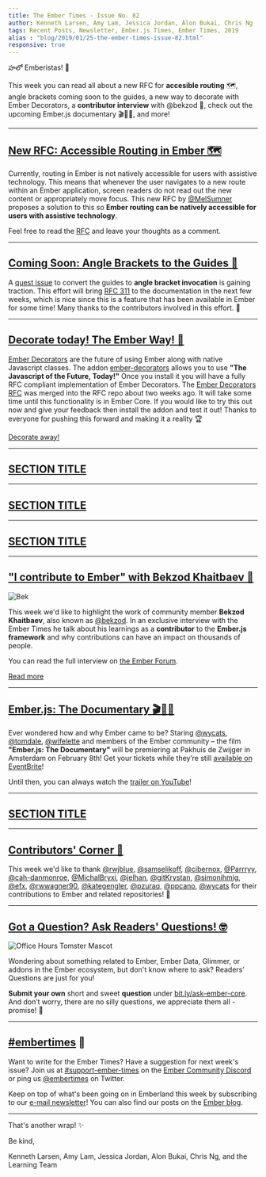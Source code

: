 ```yaml
---
title: The Ember Times - Issue No. 82
author: Kenneth Larsen, Amy Lam, Jessica Jordan, Alon Bukai, Chris Ng
tags: Recent Posts, Newsletter, Ember.js Times, Ember Times, 2019
alias : "blog/2019/01/25-the-ember-times-issue-82.html"
responsive: true
---
```


హలో Emberistas! 🐹

This week you can read all about a new RFC for **accesible routing** 🗺, angle brackets coming soon to the guides, a new way to decorate with Ember Decorators, a **contributor interview** with @bekzod 💬, check out the upcoming Ember.js documentary 🎬🍿🎥, and more!

---

## [New RFC: Accessible Routing in Ember 🗺](https://github.com/emberjs/rfcs/pull/433)
Currently, routing in Ember is not natively accessible for users with assistive technology. This means that whenever the user navigates to a new route within an Ember application, screen readers do not read out the new content or appropriately move focus. This new RFC by [@MelSumner](https://github.com/MelSumner) proposes a solution to this so **Ember routing can be natively accessible for users with assistive technology**.

Feel free to read the [RFC](https://github.com/MelSumner/rfcs/blob/MelSumner-a11y-routing/text/0000-a11y-routing.md) and leave your thoughts as a comment.

---

## [Coming Soon: Angle Brackets to the Guides 🎉](https://github.com/ember-learn/guides-source/issues/139)

A [quest issue](https://github.com/ember-learn/guides-source/issues/139) to convert the guides to **angle bracket invocation** is gaining traction. This effort will bring [RFC 311](https://github.com/emberjs/rfcs/blob/master/text/0311-angle-bracket-invocation.md) to the documentation in the next few weeks, which is nice since this is a feature that has been available in Ember for some time! Many thanks to the contributors involved in this effort. 👏

---

## [Decorate today! The Ember Way! 📍](http://ember-decorators.github.io/ember-decorators/)
[Ember Decorators](https://github.com/emberjs/rfcs/blob/master/text/0408-decorators.md) are the future of using Ember along with native Javascript classes. The addon [ember-decorators](https://github.com/ember-decorators/ember-decorators) allows you to use **"The Javascript of the Future, Today!"**
Once you install it you will have a fully RFC compliant implementation of Ember Decorators.
The [Ember Decorators RFC](https://github.com/emberjs/rfcs/blob/master/text/0408-decorators.md) was merged into the RFC repo about two weeks ago. It will take some time until this functionality is in Ember Core.
If you would like to try this out now and give your feedback then install the addon and test it out!
Thanks to everyone for pushing this forward and making it a reality 🏆

[Decorate away!](http://ember-decorators.github.io/ember-decorators/)

---

## [SECTION TITLE](#section-url)


---

## [SECTION TITLE](#section-url)


---

## [SECTION TITLE](#section-url)


---

## ["I contribute to Ember" with Bekzod Khaitbaev 💬](https://discuss.emberjs.com/t/i-contribute-to-ember-with-bekzod-khaitbaev/16085)

 <div class="float-right padded portrait-frame"><img alt="Bek" title="Bek - Contributor to Ember" src="/images/blog/emberjstimes/bekzod.png" /></div>

This week we'd like to highlight the work of community member **Bekzod Khaitbaev**, also known as [@bekzod](https://github.com/bekzod). In an exclusive interview with the Ember Times he talk about his learnings as a **contributor** to the **Ember.js framework** and why contributions can have an impact on thousands of people.

 You can read the full interview on [the Ember Forum](https://discuss.emberjs.com/t/i-contribute-to-ember-with-bekzod-khaitbaev/16085).

 <a class="ember-button ember-button--centered" href="https://discuss.emberjs.com/t/i-contribute-to-ember-with-bekzod-khaitbaev/16085">Read more</a>


---

## [Ember.js: The Documentary 🎬🍿🎥](https://www.youtube.com/watch?v=V0AC3Z1WIcc)

Ever wondered how and why Ember came to be? Staring [@wycats](https://github.com/wycats), [@tomdale](https://github.com/tomdale), [@wifelette](https://github.com/wifelette) and members of the Ember community – the film **"Ember.js: The Documentary"** will be premiering at Pakhuis de Zwijger in Amsterdam on February 8th! Get your tickets while they’re still [available on EventBrite](https://www.eventbrite.ie/e/emberjs-the-documentary-premiere-qa-w-yehuda-katz-special-guests-tickets-53804460590)!

Until then, you can always watch the [trailer on YouTube](https://www.youtube.com/watch?v=V0AC3Z1WIcc)!

---

## [SECTION TITLE](#section-url)


---


## [Contributors' Corner 👏](https://guides.emberjs.com/release/contributing/repositories/)

<p>This week we'd like to thank <a href="https://github.com/rwjblue" target="gh-user">@rwjblue</a>, <a href="https://github.com/samselikoff" target="gh-user">@samselikoff</a>, <a href="https://github.com/cibernox" target="gh-user">@cibernox</a>, <a href="https://github.com/Parrryy" target="gh-user">@Parrryy</a>, <a href="https://github.com/cah-danmonroe" target="gh-user">@cah-danmonroe</a>, <a href="https://github.com/MichalBryxi" target="gh-user">@MichalBryxi</a>, <a href="https://github.com/jelhan" target="gh-user">@jelhan</a>, <a href="https://github.com/gitKrystan" target="gh-user">@gitKrystan</a>, <a href="https://github.com/simonihmig" target="gh-user">@simonihmig</a>, <a href="https://github.com/efx" target="gh-user">@efx</a>, <a href="https://github.com/rwwagner90" target="gh-user">@rwwagner90</a>, <a href="https://github.com/kategengler" target="gh-user">@kategengler</a>, <a href="https://github.com/pzuraq" target="gh-user">@pzuraq</a>, <a href="https://github.com/ppcano" target="gh-user">@ppcano</a>, <a href="https://github.com/wycats" target="gh-user">@wycats</a> for their contributions to Ember and related repositories! 💖</p>

---

## [Got a Question? Ask Readers' Questions! 🤓](https://docs.google.com/forms/d/e/1FAIpQLScqu7Lw_9cIkRtAiXKitgkAo4xX_pV1pdCfMJgIr6Py1V-9Og/viewform)

<div class="blog-row">
  <img class="float-right small transparent padded" alt="Office Hours Tomster Mascot" title="Readers' Questions" src="/images/tomsters/officehours.png" />

  <p>Wondering about something related to Ember, Ember Data, Glimmer, or addons in the Ember ecosystem, but don't know where to ask? Readers’ Questions are just for you!</p>

<p><strong>Submit your own</strong> short and sweet <strong>question</strong> under <a href="https://bit.ly/ask-ember-core" target="rq">bit.ly/ask-ember-core</a>. And don’t worry, there are no silly questions, we appreciate them all - promise! 🤞</p>

</div>

---

## [#embertimes](https://emberjs.com/blog/tags/newsletter.html) 📰

Want to write for the Ember Times? Have a suggestion for next week's issue? Join us at [#support-ember-times](https://discordapp.com/channels/480462759797063690/485450546887786506) on the [Ember Community Discord](https://discordapp.com/invite/zT3asNS) or ping us [@embertimes](https://twitter.com/embertimes) on Twitter.

Keep on top of what's been going on in Emberland this week by subscribing to our [e-mail newsletter](https://the-emberjs-times.ongoodbits.com/)! You can also find our posts on the [Ember blog](https://emberjs.com/blog/tags/newsletter.html).

---


That's another wrap! ✨

Be kind,

Kenneth Larsen, Amy Lam, Jessica Jordan, Alon Bukai, Chris Ng, and the Learning Team

